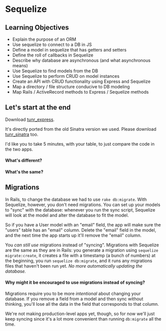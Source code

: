 # Sequelize

## Learning Objectives

- Explain the purpose of an ORM
- Use sequelize to connect to a DB in JS
- Define a model in sequelize that has getters and setters
- Define the roll of callbacks in Sequelize
- Describe why database are asynchronous (and what asynchronous means)
- Use Sequelize to find models from the DB
- Use Sequelize to perform CRUD on model instances
- Create an API with CRUD functionality using Express and Sequelize
- Map a directory / file structure conducive to DB modeling
- Map Rails / ActiveRecord methods to Express / Sequelize methods

## Let's start at the end

Download [tunr_express](https://github.com/ga-dc/tunr_express).

It's directly ported from the old Sinatra version we used. Please download [tunr_sinatra](https://github.com/ga-dc/tunr_sinatra) too.

I'd like you to take 5 minutes, with your table, to just compare the code in the two apps.

#### What's different?
#### What's the same?

## Migrations

In Rails, to change the database we had to use `rake db:migrate`. With Sequelize, however, you don't need migrations. You can set up your models to "sync" with the database: whenever you run the sync script, Sequelize will look at the model and alter the database to fit the model.

So if you have a User model with an "email" field, the app will make sure the "users" table has an "email" column. Delete the "email" field in the model, and the next time the app starts up it'll remove the "email" column.

You *can still use* migrations instead of "syncing". Migrations with Sequelize are the same as they are in Rails: you generate a migration using `sequelize migrate:create`, it creates a file with a timestamp (a bunch of numbers) at the beginning, you run `sequelize db:migrate`, and it runs any migrations files that haven't been run yet. *No more automatically updating the database.*

#### Why might it be encouraged to use migrations instead of syncing?

Migrations require you to be more *intentional* about changing your database. If you remove a field from a model and then sync without thinking, you'll lose all the data in the field that corresponds to that column.

We're not making production-level apps yet, though, so for now we'll just keep syncing since it's a lot more convenient than running `db:migrate` all the time.
